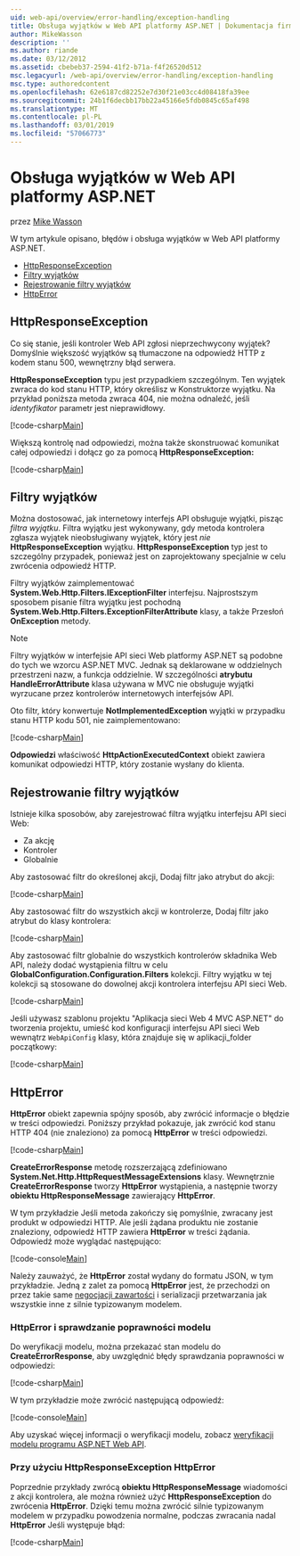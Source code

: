 ```yaml
---
uid: web-api/overview/error-handling/exception-handling
title: Obsługa wyjątków w Web API platformy ASP.NET | Dokumentacja firmy Microsoft
author: MikeWasson
description: ''
ms.author: riande
ms.date: 03/12/2012
ms.assetid: cbebeb37-2594-41f2-b71a-f4f26520d512
msc.legacyurl: /web-api/overview/error-handling/exception-handling
msc.type: authoredcontent
ms.openlocfilehash: 62e6187cd82252e7d30f21e03cc4d08418fa39ee
ms.sourcegitcommit: 24b1f6decbb17bb22a45166e5fdb0845c65af498
ms.translationtype: MT
ms.contentlocale: pl-PL
ms.lasthandoff: 03/01/2019
ms.locfileid: "57066773"
---
```

<a name="exception-handling-in-aspnet-web-api"></a>Obsługa wyjątków w Web API platformy ASP.NET
====================
przez [Mike Wasson](https://github.com/MikeWasson)

W tym artykule opisano, błędów i obsługa wyjątków w Web API platformy ASP.NET.

- [HttpResponseException](#httpresponserexception)
- [Filtry wyjątków](#exception_filters)
- [Rejestrowanie filtry wyjątków](#registering_exception_filters)
- [HttpError](#httperror)

<a id="httpresponserexception"></a>
## <a name="httpresponseexception"></a>HttpResponseException

Co się stanie, jeśli kontroler Web API zgłosi nieprzechwycony wyjątek? Domyślnie większość wyjątków są tłumaczone na odpowiedź HTTP z kodem stanu 500, wewnętrzny błąd serwera.

**HttpResponseException** typu jest przypadkiem szczególnym. Ten wyjątek zwraca do kod stanu HTTP, który określisz w Konstruktorze wyjątku. Na przykład poniższa metoda zwraca 404, nie można odnaleźć, jeśli *identyfikator* parametr jest nieprawidłowy.

[!code-csharp[Main](exception-handling/samples/sample1.cs)]

Większą kontrolę nad odpowiedzi, można także skonstruować komunikat całej odpowiedzi i dołącz go za pomocą **HttpResponseException:** 

[!code-csharp[Main](exception-handling/samples/sample2.cs)]

<a id="exception_filters"></a>
## <a name="exception-filters"></a>Filtry wyjątków

Można dostosować, jak internetowy interfejs API obsługuje wyjątki, pisząc *filtra wyjątku*. Filtra wyjątku jest wykonywany, gdy metoda kontrolera zgłasza wyjątek nieobsługiwany wyjątek, który jest *nie* **HttpResponseException** wyjątku. **HttpResponseException** typ jest to szczególny przypadek, ponieważ jest on zaprojektowany specjalnie w celu zwrócenia odpowiedź HTTP.

Filtry wyjątków zaimplementować **System.Web.Http.Filters.IExceptionFilter** interfejsu. Najprostszym sposobem pisanie filtra wyjątku jest pochodną **System.Web.Http.Filters.ExceptionFilterAttribute** klasy, a także Przesłoń **OnException** metody.

> [!NOTE]
> Filtry wyjątków w interfejsie API sieci Web platformy ASP.NET są podobne do tych we wzorcu ASP.NET MVC. Jednak są deklarowane w oddzielnych przestrzeni nazw, a funkcja oddzielnie. W szczególności **atrybutu HandleErrorAttribute** klasa używana w MVC nie obsługuje wyjątki wyrzucane przez kontrolerów internetowych interfejsów API.


Oto filtr, który konwertuje **NotImplementedException** wyjątki w przypadku stanu HTTP kodu 501, nie zaimplementowano:

[!code-csharp[Main](exception-handling/samples/sample3.cs)]

**Odpowiedzi** właściwość **HttpActionExecutedContext** obiekt zawiera komunikat odpowiedzi HTTP, który zostanie wysłany do klienta.

<a id="registering_exception_filters"></a>
## <a name="registering-exception-filters"></a>Rejestrowanie filtry wyjątków

Istnieje kilka sposobów, aby zarejestrować filtra wyjątku interfejsu API sieci Web:

- Za akcję
- Kontroler
- Globalnie

Aby zastosować filtr do określonej akcji, Dodaj filtr jako atrybut do akcji:

[!code-csharp[Main](exception-handling/samples/sample4.cs)]

Aby zastosować filtr do wszystkich akcji w kontrolerze, Dodaj filtr jako atrybut do klasy kontrolera:

[!code-csharp[Main](exception-handling/samples/sample5.cs)]

Aby zastosować filtr globalnie do wszystkich kontrolerów składnika Web API, należy dodać wystąpienia filtru w celu **GlobalConfiguration.Configuration.Filters** kolekcji. Filtry wyjątku w tej kolekcji są stosowane do dowolnej akcji kontrolera interfejsu API sieci Web.

[!code-csharp[Main](exception-handling/samples/sample6.cs)]

Jeśli używasz szablonu projektu "Aplikacja sieci Web 4 MVC ASP.NET" do tworzenia projektu, umieść kod konfiguracji interfejsu API sieci Web wewnątrz `WebApiConfig` klasy, która znajduje się w aplikacji\_folder początkowy:

[!code-csharp[Main](exception-handling/samples/sample7.cs?highlight=5)]

<a id="httperror"></a>
## <a name="httperror"></a>HttpError

**HttpError** obiekt zapewnia spójny sposób, aby zwrócić informacje o błędzie w treści odpowiedzi. Poniższy przykład pokazuje, jak zwrócić kod stanu HTTP 404 (nie znaleziono) za pomocą **HttpError** w treści odpowiedzi.

[!code-csharp[Main](exception-handling/samples/sample8.cs)]

**CreateErrorResponse** metodę rozszerzającą zdefiniowano **System.Net.Http.HttpRequestMessageExtensions** klasy. Wewnętrznie **CreateErrorResponse** tworzy **HttpError** wystąpienia, a następnie tworzy **obiektu HttpResponseMessage** zawierający **HttpError**.

W tym przykładzie Jeśli metoda zakończy się pomyślnie, zwracany jest produkt w odpowiedzi HTTP. Ale jeśli żądana produktu nie zostanie znaleziony, odpowiedź HTTP zawiera **HttpError** w treści żądania. Odpowiedź może wyglądać następująco:

[!code-console[Main](exception-handling/samples/sample9.cmd)]

Należy zauważyć, że **HttpError** został wydany do formatu JSON, w tym przykładzie. Jedną z zalet za pomocą **HttpError** jest, że przechodzi on przez takie same [negocjacji zawartości](../formats-and-model-binding/content-negotiation.md) i serializacji przetwarzania jak wszystkie inne z silnie typizowanym modelem.

### <a name="httperror-and-model-validation"></a>HttpError i sprawdzanie poprawności modelu

Do weryfikacji modelu, można przekazać stan modelu do **CreateErrorResponse**, aby uwzględnić błędy sprawdzania poprawności w odpowiedzi:

[!code-csharp[Main](exception-handling/samples/sample10.cs)]

W tym przykładzie może zwrócić następującą odpowiedź:

[!code-console[Main](exception-handling/samples/sample11.cmd)]

Aby uzyskać więcej informacji o weryfikacji modelu, zobacz [weryfikacji modelu programu ASP.NET Web API](../formats-and-model-binding/model-validation-in-aspnet-web-api.md).

### <a name="using-httperror-with-httpresponseexception"></a>Przy użyciu HttpResponseException HttpError

Poprzednie przykłady zwrócą **obiektu HttpResponseMessage** wiadomości z akcji kontrolera, ale można również użyć **HttpResponseException** do zwrócenia **HttpError**. Dzięki temu można zwrócić silnie typizowanym modelem w przypadku powodzenia normalne, podczas zwracania nadal **HttpError** Jeśli występuje błąd:

[!code-csharp[Main](exception-handling/samples/sample12.cs)]
